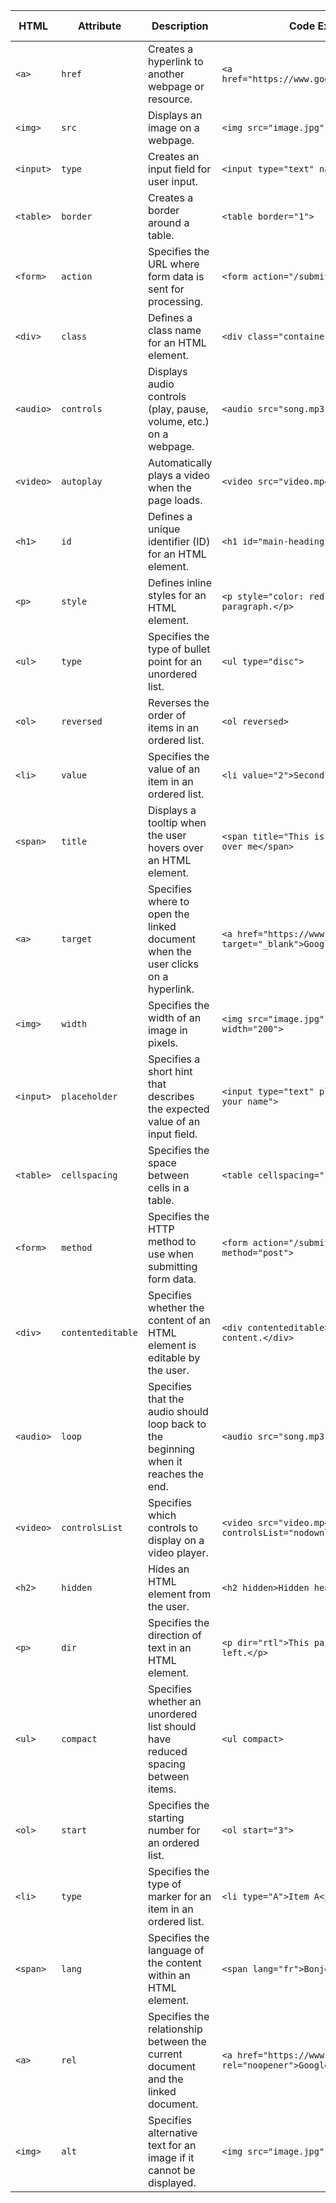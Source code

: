 

| HTML | Attribute | Description | Code Example | W3School Link | MDN Link |
| --- | --- | --- | --- | --- | --- |
| `<a>` | `href` | Creates a hyperlink to another webpage or resource. | `<a href="https://www.google.com">Google</a>` | [W3School](https://www.w3schools.com/tags/att_a_href.asp) | [MDN](https://developer.mozilla.org/en-US/docs/Web/HTML/Element/a#attr-href) |
| `<img>` | `src` | Displays an image on a webpage. | `<img src="image.jpg" alt="description">` | [W3School](https://www.w3schools.com/tags/att_img_src.asp) | [MDN](https://developer.mozilla.org/en-US/docs/Web/HTML/Element/img#attr-src) |
| `<input>` | `type` | Creates an input field for user input. | `<input type="text" name="username">` | [W3School](https://www.w3schools.com/tags/att_input_type.asp) | [MDN](https://developer.mozilla.org/en-US/docs/Web/HTML/Element/input#attr-type) |
| `<table>` | `border` | Creates a border around a table. | `<table border="1">` | [W3School](https://www.w3schools.com/tags/att_table_border.asp) | [MDN](https://developer.mozilla.org/en-US/docs/Web/HTML/Element/table#attr-border) |
| `<form>` | `action` | Specifies the URL where form data is sent for processing. | `<form action="/submit-form">` | [W3School](https://www.w3schools.com/tags/att_form_action.asp) | [MDN](https://developer.mozilla.org/en-US/docs/Web/HTML/Element/form#attr-action) |
| `<div>` | `class` | Defines a class name for an HTML element. | `<div class="container">` | [W3School](https://www.w3schools.com/tags/att_global_class.asp) | [MDN](https://developer.mozilla.org/en-US/docs/Web/HTML/Global_attributes/class) |
| `<audio>` | `controls` | Displays audio controls (play, pause, volume, etc.) on a webpage. | `<audio src="song.mp3" controls>` | [W3School](https://www.w3schools.com/tags/att_audio_controls.asp) | [MDN](https://developer.mozilla.org/en-US/docs/Web/HTML/Element/audio#attr-controls) |
| `<video>` | `autoplay` | Automatically plays a video when the page loads. | `<video src="video.mp4" autoplay>` | [W3School](https://www.w3schools.com/tags/att_video_autoplay.asp) | [MDN](https://developer.mozilla.org/en-US/docs/Web/HTML/Element/video#attr-autoplay) |
| `<h1>` | `id` | Defines a unique identifier (ID) for an HTML element. | `<h1 id="main-heading">Hello World</h1>` | [W3School](https://www.w3schools.com/tags/att_global_id.asp) | [MDN](https://developer.mozilla.org/en-US/docs/Web/HTML/Global_attributes/id) |
| `<p>` | `style` | Defines inline styles for an HTML element. | `<p style="color: red;">This is a red paragraph.</p>` | [W3School](https://www.w3schools.com/tags/att_style.asp) | [MDN](https://developer.mozilla.org/en-US/docs/Web/HTML/Element/p#attr-style) |
| `<ul>` | `type` | Specifies the type of bullet point for an unordered list. | `<ul type="disc">` | [W3School](https://www.w3schools.com/tags/att_ul_type.asp) | [MDN](https://developer.mozilla.org/en-US/docs/Web/HTML/Element/ul#attr-type) |
| `<ol>` | `reversed` | Reverses the order of items in an ordered list. | `<ol reversed>` | [W3School](https://www.w3schools.com/tags/att_ol_reversed.asp) | [MDN](https://developer.mozilla.org/en-US/docs/Web/HTML/Element/ol#attr-reversed) |
| `<li>` | `value` | Specifies the value of an item in an ordered list. | `<li value="2">Second item</li>` | [W3School](https://www.w3schools.com/tags/att_li_value.asp) | [MDN](https://developer.mozilla.org/en-US/docs/Web/HTML/Element/li#attr-value) |
| `<span>` | `title` | Displays a tooltip when the user hovers over an HTML element. | `<span title="This is a tooltip.">Hover over me</span>` | [W3School](https://www.w3schools.com/tags/att_global_title.asp) | [MDN](https://developer.mozilla.org/en-US/docs/Web/HTML/Global_attributes/title) |
| `<a>` | `target` | Specifies where to open the linked document when the user clicks on a hyperlink. | `<a href="https://www.google.com" target="_blank">Google</a>` | [W3School](https://www.w3schools.com/tags/att_a_target.asp) | [MDN](https://developer.mozilla.org/en-US/docs/Web/HTML/Element/a#attr-target) |
| `<img>` | `width` | Specifies the width of an image in pixels. | `<img src="image.jpg" alt="description" width="200">` | [W3School](https://www.w3schools.com/tags/att_img_width.asp) | [MDN](https://developer.mozilla.org/en-US/docs/Web/HTML/Element/img#attr-width) |
| `<input>` | `placeholder` | Specifies a short hint that describes the expected value of an input field. | `<input type="text" placeholder="Enter your name">` | [W3School](https://www.w3schools.com/tags/att_input_placeholder.asp) | [MDN](https://developer.mozilla.org/en-US/docs/Web/HTML/Element/input#attr-placeholder) |
| `<table>` | `cellspacing` | Specifies the space between cells in a table. | `<table cellspacing="10">` | [W3School](https://www.w3schools.com/tags/att_table_cellspacing.asp) | [MDN](https://developer.mozilla.org/en-US/docs/Web/HTML/Element/table#attr-cellspacing) |
| `<form>` | `method` | Specifies the HTTP method to use when submitting form data. | `<form action="/submit-form" method="post">` | [W3School](https://www.w3schools.com/tags/att_form_method.asp) | [MDN](https://developer.mozilla.org/en-US/docs/Web/HTML/Element/form#attr-method) |
| `<div>` | `contenteditable` | Specifies whether the content of an HTML element is editable by the user. | `<div contenteditable>This is editable content.</div>` | [W3School](https://www.w3schools.com/tags/att_global_contenteditable.asp) | [MDN](https://developer.mozilla.org/en-US/docs/Web/HTML/Global_attributes/contenteditable) |
| `<audio>` | `loop` | Specifies that the audio should loop back to the beginning when it reaches the end. | `<audio src="song.mp3" loop>` | [W3School](https://www.w3schools.com/tags/att_audio_loop.asp) | [MDN](https://developer.mozilla.org/en-US/docs/Web/HTML/Element/audio#attr-loop) |
| `<video>` | `controlsList` | Specifies which controls to display on a video player. | `<video src="video.mp4" controlsList="nodownload">` | [W3School](https://www.w3schools.com/tags/att_video_controlslist.asp) | [MDN](https://developer.mozilla.org/en-US/docs/Web/HTML/Element/video#attr-controlslist) |
| `<h2>` | `hidden` | Hides an HTML element from the user. | `<h2 hidden>Hidden heading</h2>` | [W3School](https://www.w3schools.com/tags/att_global_hidden.asp) | [MDN](https://developer.mozilla.org/en-US/docs/Web/HTML/Global_attributes/hidden) |
| `<p>` | `dir` | Specifies the direction of text in an HTML element. | `<p dir="rtl">This paragraph is right-to-left.</p>` | [W3School](https://www.w3schools.com/tags/att_global_dir.asp) | [MDN](https://developer.mozilla.org/en-US/docs/Web/HTML/Global_attributes/dir) |
| `<ul>` | `compact` | Specifies whether an unordered list should have reduced spacing between items. | `<ul compact>` | [W3School](https://www.w3schools.com/tags/att_ul_compact.asp) | [MDN](https://developer.mozilla.org/en-US/docs/Web/HTML/Element/ul#attr-compact) |
| `<ol>` | `start` | Specifies the starting number for an ordered list. | `<ol start="3">` | [W3School](https://www.w3schools.com/tags/att_ol_start.asp) | [MDN](https://developer.mozilla.org/en-US/docs/Web/HTML/Element/ol#attr-start) |
| `<li>` | `type` | Specifies the type of marker for an item in an ordered list. | `<li type="A">Item A</li>` | [W3School](https://www.w3schools.com/tags/att_li_type.asp) | [MDN](https://developer.mozilla.org/en-US/docs/Web/HTML/Element/li#attr-type) |
| `<span>` | `lang` | Specifies the language of the content within an HTML element. | `<span lang="fr">Bonjour</span>` | [W3School](https://www.w3schools.com/tags/att_global_lang.asp) | [MDN](https://developer.mozilla.org/en-US/docs/Web/HTML/Global_attributes/lang) |
| `<a>` | `rel` | Specifies the relationship between the current document and the linked document. | `<a href="https://www.google.com" rel="noopener">Google</a>` | [W3School](https://www.w3schools.com/tags/att_a_rel.asp) | [MDN](https://developer.mozilla.org/en-US/docs/Web/HTML/Element/a#attr-rel) |
| `<img>` | `alt` | Specifies alternative text for an image if it cannot be displayed. | `<img src="image.jpg" alt="description">` | [W3School](https://www.w3schools.com/tags/att_img_alt
